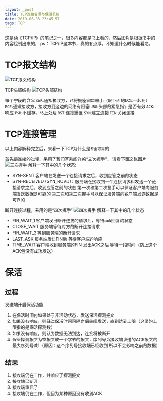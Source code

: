 ```yaml
---
layout: _post
title: TCP连接管理与保活机制
date: 2019-06-03 23:45:57
tags: TCP
---
```

这是读《TCP/IP》的笔记之一，很多内容都是书上看的，然后图片是根据书中的内容绘制出来的。
ps：TCP/IP这本书，真的有点厚，不知道什么时候能看完。
# TCP报文结构

![TCP报文结构](http://static.kaolagogogo.fun/blogimage/TCP%E6%8A%A5%E6%96%87%E7%BB%93%E6%9E%84.jpg "TCP报文结构")
<!-- 插入图片 -->
TCP头部结构
![TCP头部结构](http://static.kaolagogogo.fun/blogimage/TCP%E5%A4%B4%E9%83%A8%E7%BB%93%E6%9E%84.jpg "TCP报文结构")


<!-- 插入图片 -->
每个字段的含义 
`CWR`:通知接收方，已将拥塞窗口缩小（跟下面的ECE一起用）
`ECE`:通知接收方，接收方到这边的网络有阻塞
`URG`:头部的紧急指针是否有效
`ACK`:响应
`PSH`:不缓存，马上处理
`RST`:连接重置
`SYN`:建立连接
`FIN`:关闭连接

# TCP连接管理
以上内容解释完之后，来看一下TCP为什么是`安全可靠`的

首先是连接的过程，采用了我们耳熟能详的“三次握手”，
请看下面这张图片
![三次握手](
http://static.kaolagogogo.fun/blogimage/TCP%E4%B8%89%E6%AC%A1%E6%8F%A1%E6%89%8B.jpg "三次握手")
解释一下其中的几个状态: 
* SYN-SENT:客户端在发送一个连接请求之后，收到应答之前的状态
* SYN-RECEIVED (SYN_RCVD)：服务端在接收到一个连接请求和发送一个链接请求之后，收到应答之前的状态
第一次和第二次握手可以保证客户端向服务端发送数据是可靠的
第二次和第三次握手可以保证服务端向客户端发送数据是可靠的

断开连接过程，采用的是“四次挥手”
![四次挥手](http://static.kaolagogogo.fun/blogimage/TCP%E5%9B%9B%E6%AC%A1%E6%8C%A5%E6%89%8B.jpg "四次挥手")
解释一下其中的几个状态
* FIN_WAIT_1  客户端发出断开连接的请求后，等待ack回复的状态 
* CLOSE_WAIT  服务端等待对方的断开连接请求 
* FIN_WAIT_2  等到服务端的断开请求
* LAST_ASK 服务端发出FIN后 等待客户端的响应
* TIME_WAIT 客户端收到服务端的FIN 发出ACK之后 等待一段时间（防止这个ACK包没有成功发送）


 # 保活
 ## 过程
发送端开启保活功能
1. 在保活时间内如果处于非活动状态，发送保活探测报文
2. 如果没有响应，则经过保活时间间隔之后继续发送，直到达到上限（这里的上限指的是保活探测数）
3. 如果没有响应，则认为数据无法到达，连接将被断开
4. 保活探测报文为空报文或一个字节的报文，序列号为接收端发送的ACK报文的最大序列号减1（原因：这个序列号接收端已经收到 所以不会影响之前的数据）

## 结果
1. 接收端仍在工作，并响应了探测报文
2. 接收端已断开
3. 接收端重启了
4. 接收端仍在工作，但因为某种原因没有收到ACK